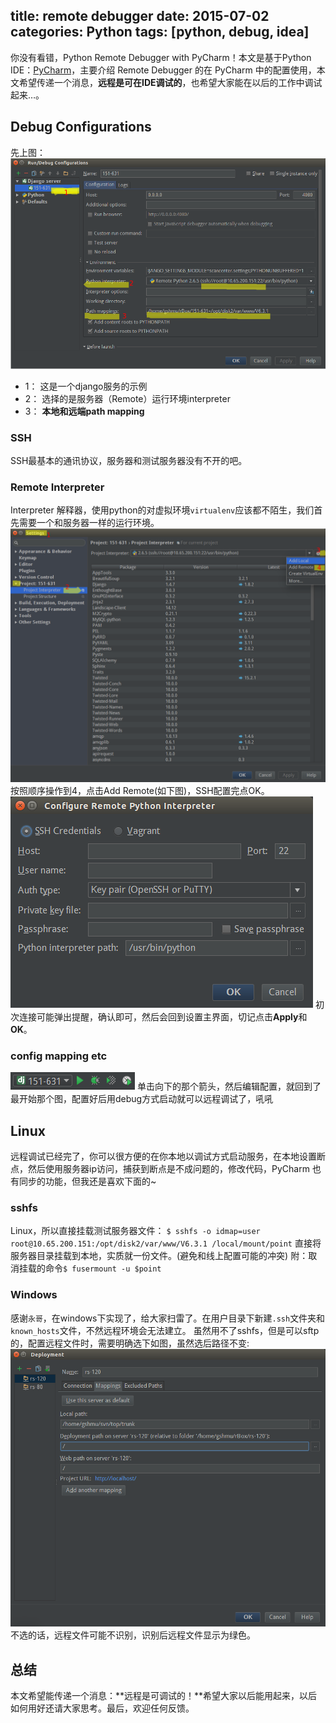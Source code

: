 title: remote debugger
date: 2015-07-02
categories: Python
tags: [python, debug, idea]
---
你没有看错，Python Remote Debugger with PyCharm！本文是基于Python IDE：[PyCharm](https://www.jetbrains.com/pycharm/)，主要介绍 Remote Debugger 的在 PyCharm 中的配置使用，本文希望传递一个消息，**远程是可在IDE调试的**，也希望大家能在以后的工作中调试起来…。

## Debug Configurations
先上图：
![Debug Configurations](pic/Run-Debug-Configurations.png)
* 1： 这是一个django服务的示例
* 2： 选择的是服务器（Remote）运行环境interpreter
* 3： **本地和远端path mapping**

### SSH
SSH最基本的通讯协议，服务器和测试服务器没有不开的吧。

### Remote Interpreter
Interpreter 解释器，使用python的对虚拟环境`virtualenv`应该都不陌生，我们首先需要一个和服务器一样的运行环境。
![Setting add Interpreter](pic/Settings_add.png)
按照顺序操作到4，点击Add Remote(如下图)，SSH配置完点OK。
![Configure Remote Python Interpreter](pic/Configure-Remote-Python-Interpreter.png)
初次连接可能弹出提醒，确认即可，然后会回到设置主界面，切记点击**Apply**和**OK**。

### config mapping etc
![Configure Server](pic/Configure-Server.png)
单击向下的那个箭头，然后编辑配置，就回到了最开始那个图，配置好后用debug方式启动就可以远程调试了，吼吼

## Linux
远程调试已经完了，你可以很方便的在你本地以调试方式启动服务，在本地设置断点，然后使用服务器ip访问，捕获到断点是不成问题的，修改代码，PyCharm 也有同步的功能，但我还是喜欢下面的~

### sshfs
Linux，所以直接挂载测试服务器文件：
`$ sshfs -o idmap=user root@10.65.200.151:/opt/disk2/var/www/V6.3.1 /local/mount/point`
直接将服务器目录挂载到本地，实质就一份文件。(避免和线上配置可能的冲突)
附：取消挂载的命令`$ fusermount -u $point`

### Windows
感谢`永哥`，在windows下实现了，给大家扫雷了。在用户目录下新建`.ssh`文件夹和`known_hosts`文件，不然远程环境会无法建立。
虽然用不了sshfs，但是可以sftp的，配置远程文件时，需要明确选下如图，虽然选后路径不变:
![Remote Host File](pic/Remote_File.png)
不选的话，远程文件可能不识别，识别后远程文件显示为绿色。

## 总结
本文希望能传递一个消息：**远程是可调试的！**希望大家以后能用起来，以后如何用好还请大家思考。最后，欢迎任何反馈。
